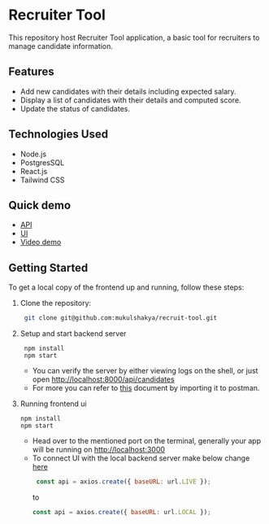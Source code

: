 # Recruiter Tool

This repository host Recruiter Tool application, a basic tool for recruiters to manage candidate information.

## Features

- Add new candidates with their details including expected salary.
- Display a list of candidates with their details and computed score.
- Update the status of candidates.

## Technologies Used

- Node.js
- PostgresSQL
- React.js
- Tailwind CSS

## Quick demo

- [API](https://recruit-tool.onrender.com/api/candidates)
- [UI](https://recruit-tool-1.onrender.com/)
- [Video demo](https://drive.google.com/file/d/14uM-PKOGYmQtdseZyiHbHwDkSc2MB5Jy/view?usp=drive_link)


## Getting Started

To get a local copy of the frontend up and running, follow these steps:

1. Clone the repository:

   ```bash
    git clone git@github.com:mukulshakya/recruit-tool.git
   ```
2. Setup and start backend server

   ```
    npm install
    npm start
   ```
   - You can verify the server by either viewing logs on the shell, or just open [http://localhost:8000/api/candidates](http://localhost:8000/api/candidates)
   - For more you can refer to [this](/backend/postman_collection.json) document by importing it to postman.

3. Running frontend ui
    ```
    npm install
    npm start
    ```
    - Head over to the mentioned port on the terminal, generally your app will be running on [http://localhost:3000](http://localhost:3000)
    - To connect UI with the local backend server make below change [here](/frontend/src/services/api.js)
      ```js
       const api = axios.create({ baseURL: url.LIVE });
      ```
      to
      ```js
      const api = axios.create({ baseURL: url.LOCAL });
      ```
